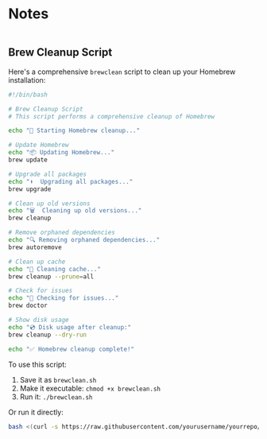 # Notes
```sh

```

## Brew Cleanup Script

Here's a comprehensive `brewclean` script to clean up your Homebrew installation:

```sh
#!/bin/bash

# Brew Cleanup Script
# This script performs a comprehensive cleanup of Homebrew

echo "🧹 Starting Homebrew cleanup..."

# Update Homebrew
echo "📦 Updating Homebrew..."
brew update

# Upgrade all packages
echo "⬆️  Upgrading all packages..."
brew upgrade

# Clean up old versions
echo "🗑️  Cleaning up old versions..."
brew cleanup

# Remove orphaned dependencies
echo "🔍 Removing orphaned dependencies..."
brew autoremove

# Clean up cache
echo "💾 Cleaning cache..."
brew cleanup --prune=all

# Check for issues
echo "🔧 Checking for issues..."
brew doctor

# Show disk usage
echo "💿 Disk usage after cleanup:"
brew cleanup --dry-run

echo "✅ Homebrew cleanup complete!"
```

To use this script:
1. Save it as `brewclean.sh`
2. Make it executable: `chmod +x brewclean.sh`
3. Run it: `./brewclean.sh`

Or run it directly:
```sh
bash <(curl -s https://raw.githubusercontent.com/yourusername/yourrepo/main/brewclean.sh)
```